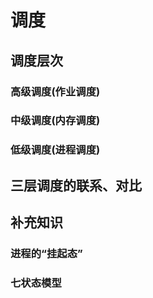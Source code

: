 # 调度

## 调度层次

### 高级调度(作业调度)

### 中级调度(内存调度)

### 低级调度(进程调度)

## 三层调度的联系、对比

## 补充知识

### 进程的“挂起态”

### 七状态模型